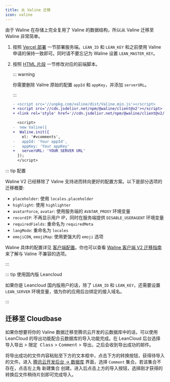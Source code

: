 ```yaml
---
title: 从 Valine 迁移
icon: valine
---
```


由于 Waline 在存储上完全复用了 Valine 的数据结构，所以从 Valine 迁移至 Waline 非常简单。

1. 按照 [Vercel 部署](../guide/get-started.md#vercel-部署-服务端) 一节部署服务端。`LEAN_ID` 和 `LEAN_KEY` 和之前使用 Valine 申请的保持一致即可。同时请不要忘记为 Waline 设置 `LEAN_MASTER_KEY`。
1. 按照 [HTML 片段](../guide/get-started.md#html-引入-客户端) 一节修改对应的前端脚本。

   ::: warning

   你需要删除 Valine 原始的配置 `appId` 和 `appKey`，并添加 `serverURL`。

   :::

   ```diff
   - <script src='//unpkg.com/valine/dist/Valine.min.js'></script>
   + <script src='//cdn.jsdelivr.net/npm/@waline/client@v2'></script>
   + <link rel='style' href='//cdn.jsdelivr.net/npm/@waline/client@v2/dist/waline.css' />

     <script>
   -  new Valine({
   +  Waline.init({
       el: '#vcomments',
   -   appId: 'Your appId',
   -   appKey: 'Your appKey'
   +   serverURL: 'YOUR SERVER URL'
     });
     </script>
   ```

::: tip 配置

Waline V2 已经移除了 Valine 支持进而转向更好的配置方案。以下是部分选项的迁移概要:

- `placeholder`: 使用 `locales.placeholder`
- `highlight`: 使用 `highlighter`
- `avatarForce`, `avatar`: 使用服务端的 `AVATAR_PROXY` 环境变量
- `recordIP`: 不再显示用户 IP，同时在服务端提供 `DISABLE_USERAGENT` 环境变量
- `requiredFields`: 重命名为 `requiredMeta`
- `langMode`: 重命名为 `locales`
- `emojiCDN`, `emojiMap`: 使用更强大的 `emoji` 选项

Waline 具体的配置详见 [客户端配置](../reference/client.md)。你也可以查看 [Waline 客户端 V2 迁移指南](./client.md) 来了解与 Valine 不兼容的选项。

:::

::: tip 使用国内版 Leancloud

如果你是 Leancloud 国内版用户的话，除了 `LEAN_ID` 和 `LEAN_KEY`，还需要设置 `LEAN_SERVER` 环境变量，值为你的应用后台绑定的接入域名。

:::

## 迁移至 Cloudbase

如果你想要将你的 Valine 数据迁移至腾讯云开发的云数据库中的话，可以使用 LeanCloud 的导出功能配合云数据库的导入功能完成。在 LeanCloud 后台选择 <kbd>导入导出</kbd> > <kbd>限定 Class</kbd> > <kbd>Comment</kbd> > <kbd>导出</kbd>，之后会收到导出成功的邮件。

将导出成功的文件内容粘贴至下方的文本框中，点击下方的转换按钮，获得待导入的文件。进入 [腾讯云开发后台 → 数据库](https://console.cloud.tencent.com/tcb/db/index) 界面，选择 `Comment` 集合。若该集合不存在，点击左上角 <kbd>新建集合</kbd> 创建。进入后点击上方的导入按钮，选择刚才获得的转换后文件稍待片刻即可完成导入。

<MigrationTool />
